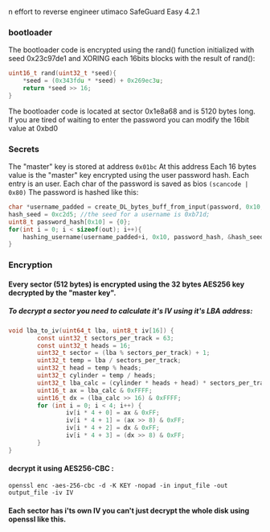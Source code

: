 n effort to reverse engineer utimaco SafeGuard Easy 4.2.1

### bootloader
The bootloader code is encrypted using the rand() function initialized with seed 0x23c97de1 and XORING each 16bits blocks with the result of rand():
```C
uint16_t rand(uint32_t *seed){
    *seed = (0x343fdu * *seed) + 0x269ec3u;
    return *seed >> 16;
}
```
The bootloader code is located at sector 0x1e8a68 and is 5120 bytes long.
If you are tired of waiting to enter the password you can modify the 16bit value at 0xbd0

### Secrets
The "master" key is stored at address `0x01bc`
At this address Each 16 bytes value is the "master" key encrypted using the user password hash.
Each entry is an user.
Each char of the password is saved as bios `(scancode | 0x80)`
The password is hashed like this:
```C
char *username_padded = create_DL_bytes_buff_from_input(password, 0x10, strlen(password)); //return a 16bytes buffer with the password repeating itself if shorter than 16 bytes
hash_seed = 0xc2d5; //the seed for a username is 0xb71d;
uint8_t password_hash[0x10] = {0};
for(int i = 0; i < sizeof(out); i++){
    hashing_username(username_padded+i, 0x10, password_hash, &hash_seed);
}
```

### Encryption
#### Every sector (512 bytes) is encrypted using the 32 bytes AES256 key decrypted by the "master key".
##### To decrypt a sector you need to calculate it's IV using it's LBA address:
```C
void lba_to_iv(uint64_t lba, uint8_t iv[16]) {
        const uint32_t sectors_per_track = 63;
        const uint32_t heads = 16;
        uint32_t sector = (lba % sectors_per_track) + 1;
        uint32_t temp = lba / sectors_per_track;
        uint32_t head = temp % heads;
        uint32_t cylinder = temp / heads;
        uint32_t lba_calc = (cylinder * heads + head) * sectors_per_track + (sector - 1);
        uint16_t ax = lba_calc & 0xFFFF;
        uint16_t dx = (lba_calc >> 16) & 0xFFFF;
        for (int i = 0; i < 4; i++) {
                iv[i * 4 + 0] = ax & 0xFF;
                iv[i * 4 + 1] = (ax >> 8) & 0xFF;
                iv[i * 4 + 2] = dx & 0xFF;
                iv[i * 4 + 3] = (dx >> 8) & 0xFF;
        }
}
```
#### decrypt it using AES256-CBC :
```
openssl enc -aes-256-cbc -d -K KEY -nopad -in input_file -out output_file -iv IV
```
#### Each sector has i'ts own IV you can't just decrypt the whole disk using openssl like this.
